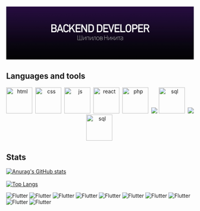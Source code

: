 [![Header](about.jpg)](https://github.com/LAYT73)


## Languages and tools

<div align="center">
  <img src="https://cdn.jsdelivr.net/gh/devicons/devicon/icons/html5/html5-original.svg" title="html" width="70" height="70"/>&nbsp;
  <img src="https://cdn.jsdelivr.net/gh/devicons/devicon/icons/css3/css3-original.svg" title="css" width="70" height="70"/>&nbsp;
  <img src="https://cdn.jsdelivr.net/gh/devicons/devicon/icons/javascript/javascript-original.svg" title="js" width="70" height="70"/>&nbsp;
  <img src="https://cdn.jsdelivr.net/gh/devicons/devicon/icons/react/react-original.svg" title="react" width="70" height="70"/>&nbsp;
  <img src="https://cdn.jsdelivr.net/gh/devicons/devicon/icons/php/php-original.svg" title="php" width="70" height="70"/>&nbsp;
  <img src="https://cdn.jsdelivr.net/gh/devicons/devicon/icons/laravel/laravel-plain-wordmark.svg" width='70' />
  <img src="https://cdn.jsdelivr.net/gh/devicons/devicon/icons/mysql/mysql-original.svg" title="sql" width="70" height="70"/>&nbsp;
  <img src="https://cdn.jsdelivr.net/gh/devicons/devicon/icons/postgresql/postgresql-original.svg" />
  <img src="https://cdn.jsdelivr.net/gh/devicons/devicon/icons/git/git-original.svg" title="sql" width="70" height="70"/>&nbsp;
</div>


## Stats

[![Anurag's GitHub stats](https://github-readme-stats.vercel.app/api?username=layt73&theme=tokyonight)](https://github.com/LAYT73)
<br>
<br>
[![Top Langs](https://github-readme-stats.vercel.app/api/top-langs/?username=layt73&theme=tokyonight)](https://github.com/LAYT73)

![Flutter](https://img.shields.io/badge/Laravel-090909?style=for-the-badge&logo=laravel)
![Flutter](https://img.shields.io/badge/PHP-090909?style=for-the-badge&logo=php)
![Flutter](https://img.shields.io/badge/MYSQL-090909?style=for-the-badge&logo=mysql)
![Flutter](https://img.shields.io/badge/PostgreSQL-090909?style=for-the-badge&logo=postgresql)
![Flutter](https://img.shields.io/badge/html-090909?style=for-the-badge&logo=html5)
![Flutter](https://img.shields.io/badge/css-090909?style=for-the-badge&logo=css3)
![Flutter](https://img.shields.io/badge/JS-090909?style=for-the-badge&logo=javascript)
![Flutter](https://img.shields.io/badge/Git-090909?style=for-the-badge&logo=git)
![Flutter](https://img.shields.io/badge/MAMP-090909?style=for-the-badge&logo=mamp)
![Flutter](https://img.shields.io/badge/MacOS-090909?style=for-the-badge&logo=macos)
